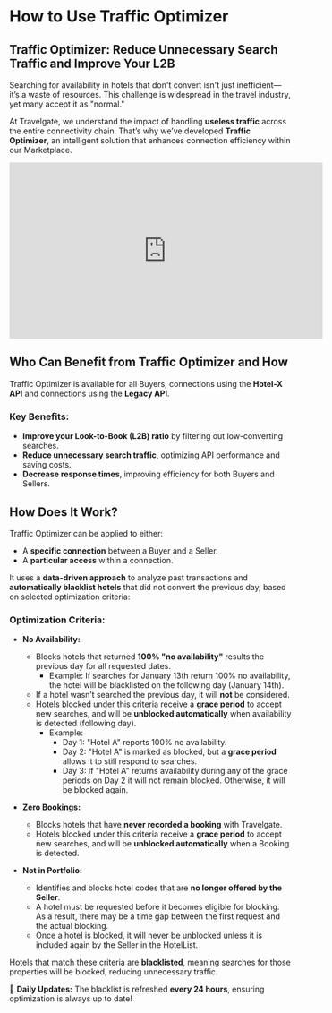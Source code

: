 ﻿---
sidebar_position: 2
---

# How to Use Traffic Optimizer

## Traffic Optimizer: Reduce Unnecessary Search Traffic and Improve Your L2B

Searching for availability in hotels that don't convert isn't just inefficient—it’s a waste of resources. This challenge is widespread in the travel industry, yet many accept it as "normal."

At Travelgate, we understand the impact of handling **useless traffic** across the entire connectivity chain. That’s why we’ve developed **Traffic Optimizer**, an intelligent solution that enhances connection efficiency within our Marketplace.

<iframe width="560" height="315" src="https://www.youtube.com/embed/3383vV-Ggu8?si=G9pmQ_bw72KeMmUM" title="YouTube video player" frameborder="0" allow="accelerometer; autoplay; clipboard-write; encrypted-media; gyroscope; picture-in-picture; web-share" referrerpolicy="strict-origin-when-cross-origin" allowfullscreen></iframe>

## Who Can Benefit from Traffic Optimizer and How

Traffic Optimizer is available for all Buyers, connections using the **Hotel-X API** and connections using the **Legacy API**.

### Key Benefits:
- **Improve your Look-to-Book (L2B) ratio** by filtering out low-converting searches.
- **Reduce unnecessary search traffic**, optimizing API performance and saving costs.
- **Decrease response times**, improving efficiency for both Buyers and Sellers.

## How Does It Work?

Traffic Optimizer can be applied to either:
- A **specific connection** between a Buyer and a Seller.
- A **particular access** within a connection.

It uses a **data-driven approach** to analyze past transactions and **automatically blacklist hotels** that did not convert the previous day, based on selected optimization criteria:

### **Optimization Criteria:**

- **No Availability:**
  - Blocks hotels that returned **100% "no availability"** results the previous day for all requested dates.
    - Example: If searches for January 13th return 100% no availability, the hotel will be blacklisted on the following day (January 14th).
  - If a hotel wasn’t searched the previous day, it will **not** be considered.
  - Hotels blocked under this criteria receive a **grace period** to accept new searches, and will be **unblocked automatically** when availability is detected (following day).
      - Example:
          - Day 1: "Hotel A" reports 100% no availability.
          - Day 2:  "Hotel A" is marked as blocked, but a **grace period** allows it to still respond to searches.
          - Day 3: If "Hotel A" returns availability during any of the grace periods on Day 2 it will not remain blocked. Otherwise, it will be blocked again.

- **Zero Bookings:**
  - Blocks hotels that have **never recorded a booking** with Travelgate.
  - Hotels blocked under this criteria receive a **grace period** to accept new searches, and will be **unblocked automatically** when a Booking is detected.

- **Not in Portfolio:**
  - Identifies and blocks hotel codes that are **no longer offered by the Seller**.
  - A hotel must be requested before it becomes eligible for blocking. As a result, there may be a time gap between the first request and the actual blocking.
  - Once a hotel is blocked, it will never be unblocked unless it is included again by the Seller in the HotelList.

Hotels that match these criteria are **blacklisted**, meaning searches for those properties will be blocked, reducing unnecessary traffic.

🚀 **Daily Updates:** The blacklist is refreshed **every 24 hours**, ensuring optimization is always up to date!
